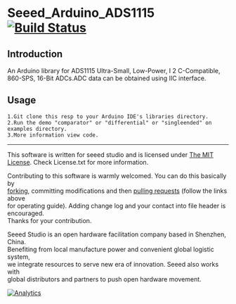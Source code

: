 # Seeed_Arduino_ADS1115  [![Build Status](https://travis-ci.com/Hansen0314/Seeed_Arduino_ADS1115.svg?branch=master)](https://travis-ci.com/Hansen0314/Seeed_Arduino_ADS1115)
## Introduction 

An Arduino library for ADS1115 Ultra-Small, Low-Power, I 2 C-Compatible, 860-SPS, 16-Bit ADCs.ADC data can be obtained using IIC interface.

## Usage

    1.Git clone this resp to your Arduino IDE's libraries directory.
    2.Run the demo "comparator" or "differential" or "singleended" on examples directory.
    3.More information view code.
    
----

This software is written for seeed studio and is licensed under [The MIT License](http://opensource.org/licenses/mit-license.php). Check License.txt for more information.<br>

Contributing to this software is warmly welcomed. You can do this basically by<br>
[forking](https://help.github.com/articles/fork-a-repo), committing modifications and then [pulling requests](https://help.github.com/articles/using-pull-requests) (follow the links above<br>
for operating guide). Adding change log and your contact into file header is encouraged.<br>
Thanks for your contribution.

Seeed Studio is an open hardware facilitation company based in Shenzhen, China. <br>
Benefiting from local manufacture power and convenient global logistic system, <br>
we integrate resources to serve new era of innovation. Seeed also works with <br>
global distributors and partners to push open hardware movement.<br>


[![Analytics](https://ga-beacon.appspot.com/UA-46589105-3/grove-human-presence-sensor)](https://github.com/igrigorik/ga-beacon)